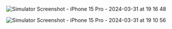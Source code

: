 
![Simulator Screenshot - iPhone 15 Pro - 2024-03-31 at 19 16 48](https://github.com/loginforvijay1/TaskManager/assets/97236459/bc38aa72-e875-4047-9d9e-51e629fdc420)





![Simulator Screenshot - iPhone 15 Pro - 2024-03-31 at 19 10 56](https://github.com/loginforvijay1/TaskManager/assets/97236459/7d1d0c68-abb0-4190-afe3-f2655d8556ec)
